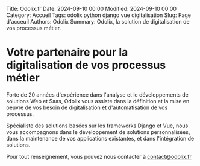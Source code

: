 Title: Odolix.fr
Date: 2024-09-10 00:00 
Modified: 2024-09-10 00:00 
Category: Accueil
Tags: odolix python django vue digitalisation 
Slug: Page d'acceuil 
Authors: Odolix 
Summary: Odolix, la solution de digitalisation de vos processus métier.

# Votre partenaire pour la digitalisation de vos processus métier

Forte de 20 années d'expérience dans l'analyse et le développements de solutions Web et Saas, Odolix vous assiste dans la définition et la mise en oeuvre de vos besoin de digitalisation et d'automatisation de vos processus.

Spécialiste des solutions basées sur les frameworks Django et Vue, nous vous accompagnons dans le développement de solutions personnalisées, dans la maintenance de vos applications existantes, et dans l'intégration de solutions.

Pour tout renseignement, vous pouvez nous contacter à [contact@odolix.fr](mailto:contact@odolix.fr)
